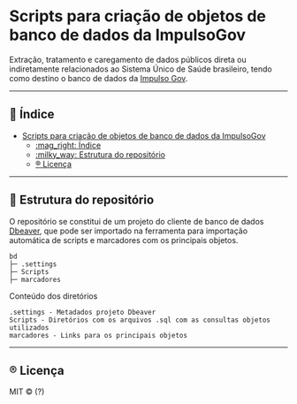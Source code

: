 <!--
SPDX-FileCopyrightText: 2021, 2022 ImpulsoGov <contato@impulsogov.org>

SPDX-License-Identifier: MIT
-->

# Scripts para criação de objetos de banco de dados da ImpulsoGov

Extração, tratamento e caregamento de dados públicos direta ou indiretamente relacionados ao Sistema Único de Saúde brasileiro, tendo como destino o banco de dados da [Impulso Gov](https://impulsogov.org/).

*******
## :mag_right: Índice
- [Scripts para criação de objetos de banco de dados da ImpulsoGov](#scripts-para-criação-de-objetos-de-banco-de-dados-da-impulsogov)
  - [:mag\_right: Índice](#mag_right-índice)
  - [:milky\_way: Estrutura do repositório](#milky_way-estrutura-do-repositório)
  - [:registered: Licença](#registered-licença)
*******
  
  
 <div id='estrutura'/>  
 
 ## :milky_way: Estrutura do repositório

O repositório se constitui de um projeto do cliente de banco de dados [Dbeaver](https://dbeaver.io/), que pode ser importado na ferramenta para importação automática de scripts e marcadores com os principais objetos.

```plain
bd
├─ .settings
├─ Scripts
├─ marcadores
```

Conteúdo dos diretórios

```plain
.settings - Metadados projeto Dbeaver
Scripts - Diretórios com os arquivos .sql com as consultas objetos utilizados
marcadores - Links para os principais objetos
```

*******
<div id='licenca'/>  

## :registered: Licença
MIT © (?)